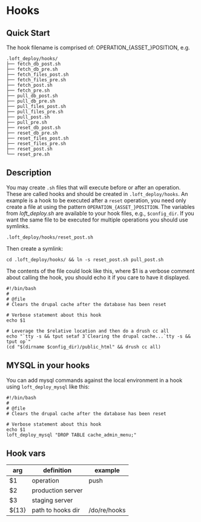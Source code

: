 # Hooks

## Quick Start

The hook filename is comprised of: OPERATION_{ASSET_}POSITION, e.g.

    .loft_deploy/hooks/
    ├── fetch_db_post.sh
    ├── fetch_db_pre.sh
    ├── fetch_files_post.sh
    ├── fetch_files_pre.sh
    ├── fetch_post.sh
    ├── fetch_pre.sh
    ├── pull_db_post.sh
    ├── pull_db_pre.sh
    ├── pull_files_post.sh
    ├── pull_files_pre.sh
    ├── pull_post.sh
    ├── pull_pre.sh
    ├── reset_db_post.sh
    ├── reset_db_pre.sh
    ├── reset_files_post.sh
    ├── reset_files_pre.sh
    ├── reset_post.sh
    └── reset_pre.sh

## Description

You may create `.sh` files that will execute before or after an operation.  These are called hooks and should be created in `.loft_deploy/hooks`.  An example is a hook to be executed after a `reset` operation, you need only create a file at using the pattern `OPERATION_{ASSET_}POSITION`.  The variables from _loft_deploy.sh_ are available to your hook files, e.g., `$config_dir`.  If you want the same file to be executed for multiple operations you should use symlinks.

    .loft_deploy/hooks/reset_post.sh

Then create a symlink:

    cd .loft_deploy/hooks/ && ln -s reset_post.sh pull_post.sh

The contents of the file could look like this, where $1 is a verbose comment about calling the hook, you should echo it if you care to have it displayed.

    #!/bin/bash
    # 
    # @file
    # Clears the drupal cache after the database has been reset

    # Verbose statement about this hook
    echo $1

    # Leverage the $relative location and then do a drush cc all
    echo "`tty -s && tput setaf 3`Clearing the drupal cache...`tty -s && tput op`"
    (cd "$(dirname $config_dir)/public_html" && drush cc all)

## MYSQL in your hooks

You can add mysql commands against the local environment in a hook using `loft_deploy_mysql` like this:

    #!/bin/bash
    # 
    # @file
    # Clears the drupal cache after the database has been reset

    # Verbose statement about this hook
    echo $1
    loft_deploy_mysql "DROP TABLE cache_admin_menu;"

## Hook vars

| arg | definition | example |
|----------|----------|----------|
| $1 | operation  | push |
| $2 | production server |   |
| $3 | staging server |   |
| ${13} | path to hooks dir | /do/re/hooks  |
